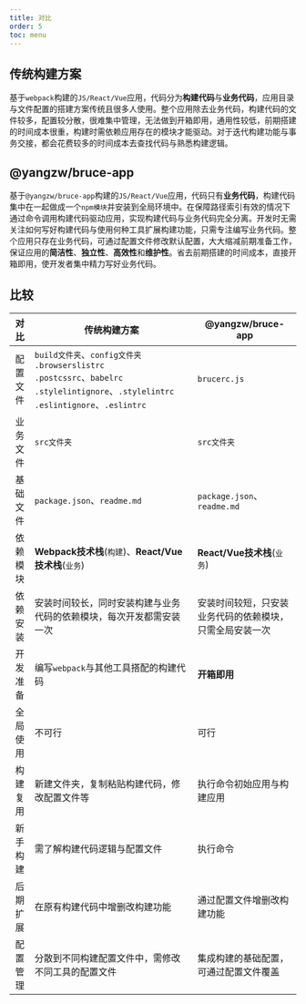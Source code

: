 ```yaml
---
title: 对比
order: 5
toc: menu
---
```


## 传统构建方案

基于`webpack`构建的`JS/React/Vue`应用，代码分为**构建代码**与**业务代码**，应用目录与文件配置的搭建方案传统且很多人使用。整个应用除去业务代码，构建代码的文件较多，配置较分散，很难集中管理，无法做到开箱即用，通用性较低，前期搭建的时间成本很重，构建时需依赖应用存在的模块才能驱动。对于迭代构建功能与事务交接，都会花费较多的时间成本去查找代码与熟悉构建逻辑。

## @yangzw/bruce-app

基于`@yangzw/bruce-app`构建的`JS/React/Vue`应用，代码只有**业务代码**，构建代码集中在一起做成一个`npm模块`并安装到全局环境中。在保障路径索引有效的情况下通过命令调用构建代码驱动应用，实现构建代码与业务代码完全分离。开发时无需关注如何写好构建代码与使用何种工具扩展构建功能，只需专注编写业务代码。整个应用只存在业务代码，可通过配置文件修改默认配置，大大缩减前期准备工作，保证应用的**简洁性**、**独立性**、**高效性**和**维护性**。省去前期搭建的时间成本，直接开箱即用，使开发者集中精力写好业务代码。

## 比较

对比|传统构建方案|@yangzw/bruce-app
:-:|-|-
配置文件|`build文件夹`、`config文件夹`<br>`.browserslistrc`<br>`.postcssrc`、`babelrc`<br>`.stylelintignore`、`.stylelintrc`<br>`.eslintignore`、`.eslintrc`|`brucerc.js`
业务文件|`src文件夹`|`src文件夹`
基础文件|`package.json`、`readme.md`|`package.json`、`readme.md`
依赖模块|**Webpack技术栈**(`构建`)、**React/Vue技术栈**(`业务`)|**React/Vue技术栈**(`业务`)
依赖安装|安装时间较长，同时安装构建与业务代码的依赖模块，每次开发都需安装一次|安装时间较短，只安装业务代码的依赖模块，只需全局安装一次
开发准备|编写`webpack`与其他工具搭配的构建代码|**开箱即用**
全局使用|不可行|可行
构建复用|新建文件夹，复制粘贴构建代码，修改配置文件等|执行命令初始应用与构建应用
新手构建|需了解构建代码逻辑与配置文件|执行命令
后期扩展|在原有构建代码中增删改构建功能|通过配置文件增删改构建功能
配置管理|分散到不同构建配置文件中，需修改不同工具的配置文件|集成构建的基础配置，可通过配置文件覆盖